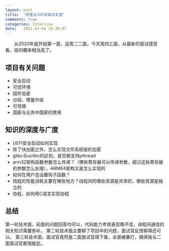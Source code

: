 ```yaml
---
layout: post
title:  "阿里云IOT岗面试复盘"
comments: true
categories: Interview
date:   2021-03-04 20:30:07
---
```


&ensp;&ensp;&ensp;&ensp;从2020年底开始第一面，这周二二面，今天周四三面，从最新的面试感受看，挂的概率相当高了。

## 项目有关问题
* 安全启动
* 可信环境
* 固件加密
* 分段、增量升级
* 可信根
* 国密与业务中国密的使用

## 知识的深度与广度
* UEFI安全启动如何实现
* 除了块加密之外，怎么实现文件系统层的加密
* glibc与uclibc的区别，是否都支持pthread
* arm32架构函数参数怎么传递？（哪些寄存器可以传递参数，超过这些寄存器的参数怎么处理），ARM64架构又是怎么实现的
* 如何在用户态设置钩子函数？
* 线程的性能消耗主要在哪些地方？线程间的哪些资源是共享的，哪些资源是独立的
* 协程，如何用C语言实现协程


## 总结
第一轮技术面，前面的问题回答均可以，代码能力考核表现略不佳，进程间通信的相关知识需要弥补。
第二轮技术面主要聊了项目中的问题，面试官反馈聊得还可以。
第三轮技术面，面试官竟然是二面面试官得下属，全面被暴打，搞得我与二面面试官都很尴尬。
	